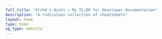 ```yaml
---
full_title: "4lch4's Hints — My TL;DR for developer documentation"
description: "A ridiculous collection of cheatsheets"
layout: home
type: home
og_type: website
---
```

